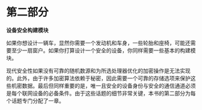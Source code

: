 # **第二部分**

**设备安全构建模块**

如果你想设计一辆车，显然你需要一个发动机和车身，一些轮胎和座椅，可能还需要至少一扇窗户。如果你打算设计一个安全的设备，你同样需要一些基本的构建模块。

现代安全性如果没有可靠的随机数源和为所选处理器优化的加密操作是无法实现的。此外，由于许多加密算法依赖于秘密，因此需要一个可靠的存储选项来保护这些机密数据。最后但同样重要的是，唯一且安全的设备身份与安全的通信通道必须是每个联网设备的必备条件。由于这些话题的细节非常关键，本书的第二部分为每个话题专门分配了一章。
